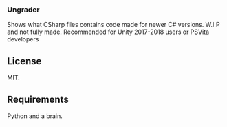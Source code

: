 ### Ungrader
Shows what CSharp files contains code made for newer C# versions. W.I.P and not fully made. Recommended for Unity 2017-2018 users or PSVita developers
## License
MIT. 
## Requirements
Python and a brain.
